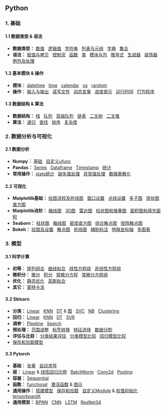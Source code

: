 ## Python
### 1. 基础
#### 1.1 数据类型 & 语法
* **数据类型：**
[数值](https://github.com/ZBTGL/summary/blob/master/Python/Basics/obj_%E6%95%B0%E5%80%BC.py)
&nbsp; [逻辑值](https://github.com/ZBTGL/summary/blob/master/Python/Basics/obj_%E9%80%BB%E8%BE%91%E5%80%BC.py)
&nbsp; [字符串](https://github.com/ZBTGL/summary/blob/master/Python/Basics/obj_%E5%AD%97%E7%AC%A6%E4%B8%B2.py) 
&nbsp; [列表与元组](https://github.com/ZBTGL/summary/blob/master/Python/Basics/obj_%E5%88%97%E8%A1%A8%E4%B8%8E%E5%85%83%E7%BB%84.py)
&nbsp; [字典](https://github.com/ZBTGL/summary/blob/master/Python/Basics/obj_%E5%AD%97%E5%85%B8.py)
&nbsp; [集合](https://github.com/ZBTGL/summary/blob/master/Python/Basics/obj_%E9%9B%86%E5%90%88.py)
* **语法：** 
[赋值与拷贝](https://github.com/ZBTGL/summary/blob/master/Python/Basics/syntax_%E8%B5%8B%E5%80%BC%E4%B8%8E%E6%8B%B7%E8%B4%9D.py)
&nbsp; [控制流](https://github.com/ZBTGL/summary/blob/master/Python/Basics/syntax_%E6%8E%A7%E5%88%B6%E6%B5%81.py) 
&nbsp; [函数](https://github.com/ZBTGL/summary/blob/master/Python/Basics/syntax_%E5%87%BD%E6%95%B0.py)
&nbsp; [类](https://github.com/ZBTGL/summary/blob/master/Python/Basics/syntax_%E7%B1%BB.py)
&nbsp; [模块与包](https://github.com/ZBTGL/summary/blob/master/Python/Basics/syntax_%E6%A8%A1%E5%9D%97%E4%B8%8E%E5%8C%85.py)
&nbsp; [推导式](https://github.com/ZBTGL/summary/blob/master/Python/Basics/syntax_%E6%8E%A8%E5%AF%BC%E5%BC%8F.py)
&nbsp; [生成器](https://github.com/ZBTGL/summary/blob/master/Python/Basics/syntax_%E7%94%9F%E6%88%90%E5%99%A8.py)
&nbsp; [装饰器](https://github.com/ZBTGL/summary/blob/master/Python/Basics/syntax_%E8%A3%85%E9%A5%B0%E5%99%A8.py)
&nbsp; [例外及处理](https://github.com/ZBTGL/summary/blob/master/Python/Basics/syntax_%E4%BE%8B%E5%A4%96%E5%8F%8A%E5%A4%84%E7%90%86.py)

#### 1.2 基本模块 & 操作
* **模块：**
[datetime](https://github.com/ZBTGL/summary/blob/master/Python/Basics/module_datetime.py)
&nbsp; [time](https://github.com/ZBTGL/summary/blob/master/Python/Basics/module_time.py)
&nbsp; [calendar](https://github.com/ZBTGL/summary/blob/master/Python/Basics/module_calendar.py)
&nbsp; [os](https://github.com/ZBTGL/summary/blob/master/Python/Basics/module_os.py)
&nbsp; [random](https://github.com/ZBTGL/summary/blob/master/Python/Basics/module_random.py)
* **操作：**
[输入与输出](https://github.com/ZBTGL/summary/blob/master/Python/Basics/op_%E8%BE%93%E5%85%A5%E4%B8%8E%E8%BE%93%E5%87%BA.py)
&nbsp; [读写文件](https://github.com/ZBTGL/summary/blob/master/Python/Basics/op_%E8%AF%BB%E5%86%99%E6%96%87%E4%BB%B6.py)
&nbsp; [动态变量](https://github.com/ZBTGL/summary/blob/master/Python/Basics/op_%E5%8A%A8%E6%80%81%E5%8F%98%E9%87%8F.py)
&nbsp; [进度提示](https://github.com/ZBTGL/summary/blob/master/Python/Basics/op_%E8%BF%9B%E5%BA%A6%E6%8F%90%E7%A4%BA.py)
&nbsp; [运行时间](https://github.com/ZBTGL/summary/blob/master/Python/Basics/op_%E8%BF%90%E8%A1%8C%E6%97%B6%E9%97%B4.py)
&nbsp; [打包程序](https://github.com/ZBTGL/summary/blob/master/Python/Basics/op_%E6%89%93%E5%8C%85%E7%A8%8B%E5%BA%8F.txt)

#### 1.3 数据结构 & 算法
* **数据结构：**
[栈](https://github.com/ZBTGL/summary/blob/master/Python/Basics/DS_linear_%E6%A0%88.py)
&nbsp; [队列](https://github.com/ZBTGL/summary/blob/master/Python/Basics/DS_linear_%E9%98%9F%E5%88%97.py)
&nbsp; [双端队列](https://github.com/ZBTGL/summary/blob/master/Python/Basics/DS_linear_%E5%8F%8C%E7%AB%AF%E9%98%9F%E5%88%97.py)
&nbsp; [链表](https://github.com/ZBTGL/summary/blob/master/Python/Basics/DS_linear_%E9%93%BE%E8%A1%A8.py)
&nbsp; [二叉树](https://github.com/ZBTGL/summary/blob/master/Python/Basics/DS_tree_%E4%BA%8C%E5%8F%89%E6%A0%91.py)
&nbsp; [二叉堆](https://github.com/ZBTGL/summary/blob/master/Python/Basics/DS_tree_%E4%BA%8C%E5%8F%89%E5%A0%86.py)
* **算法：**
[递归](https://github.com/ZBTGL/summary/blob/master/Python/Basics/algr_%E9%80%92%E5%BD%92.py)
&nbsp; [查找](https://github.com/ZBTGL/summary/blob/master/Python/Basics/algr_%E6%9F%A5%E6%89%BE.py)
&nbsp; [排序](https://github.com/ZBTGL/summary/blob/master/Python/Basics/algr_%E6%8E%92%E5%BA%8F.py)
&nbsp; [复杂度](https://github.com/ZBTGL/summary/blob/master/Python/Basics/algr_%E5%A4%8D%E6%9D%82%E5%BA%A6.py)

### 2. 数据分析与可视化
#### 2.1 数据分析
* **Numpy：**
[基础](https://github.com/ZBTGL/summary/blob/master/Python/DA%26Vis/np_%E5%9F%BA%E7%A1%80.py)
&nbsp; [自定义ufunc](https://github.com/ZBTGL/summary/blob/master/Python/DA%26Vis/np_%E8%87%AA%E5%AE%9A%E4%B9%89ufunc.py)
* **Pandas：**
[Series](https://github.com/ZBTGL/summary/blob/master/Python/DA%26Vis/pd_series.py)
&nbsp; [Dataframe](https://github.com/ZBTGL/summary/blob/master/Python/DA%26Vis/pd_dataframe.py)
&nbsp; [Timestamp](https://github.com/ZBTGL/summary/blob/master/Python/DA%26Vis/pd_timestamp.py)
&nbsp; [统计](https://github.com/ZBTGL/summary/blob/master/Python/DA%26Vis/pd_%E7%BB%9F%E8%AE%A1.py)
* **常用操作：** 
[stats统计](https://github.com/ZBTGL/summary/blob/master/Python/DA%26Vis/stats_%E7%BB%9F%E8%AE%A1.py)
&nbsp; [缺失值处理](https://github.com/ZBTGL/summary/blob/master/Python/DA%26Vis/%E7%BC%BA%E5%A4%B1%E5%80%BC%E5%A4%84%E7%90%86.py)
&nbsp; [异常值处理](https://github.com/ZBTGL/summary/blob/master/Python/DA%26Vis/%E5%BC%82%E5%B8%B8%E5%80%BC%E5%A4%84%E7%90%86.py)
&nbsp; [数据离散化](https://github.com/ZBTGL/summary/blob/master/Python/DA%26Vis/%E6%95%B0%E6%8D%AE%E7%A6%BB%E6%95%A3%E5%8C%96.py)

#### 2.2 可视化
* **Matplotlib基础：** 
[绘图流程及折线图](https://github.com/ZBTGL/summary/blob/master/Python/DA%26Vis/mpl_%E7%BB%98%E5%9B%BE%E5%8F%8A%E8%AE%BE%E7%BD%AE.py)
&nbsp; [窗口设置](https://github.com/ZBTGL/summary/blob/master/Python/DA%26Vis/mpl_%E7%AA%97%E5%8F%A3%E8%AE%BE%E7%BD%AE.py)
&nbsp; [点线设置](https://github.com/ZBTGL/summary/blob/master/Python/DA%26Vis/mpl_%E7%82%B9%E7%BA%BF%E6%A0%B7%E5%BC%8F.py)
&nbsp; [多子图](https://github.com/ZBTGL/summary/blob/master/Python/DA%26Vis/mpl_%E5%A4%9A%E5%AD%90%E5%9B%BE.py)
&nbsp; [饼状图](https://github.com/ZBTGL/summary/blob/master/Python/DA%26Vis/mpl_%E9%A5%BC%E7%8A%B6%E5%9B%BE.py)
&nbsp; [直方图](https://github.com/ZBTGL/summary/blob/master/Python/DA%26Vis/mpl_%E7%9B%B4%E6%96%B9%E5%9B%BE.py)
* **Matplotlib进阶：** 
[箱线图](https://github.com/ZBTGL/summary/blob/master/Python/DA%26Vis/mpl_%E7%AE%B1%E7%BA%BF%E5%9B%BE.py)
&nbsp; [3D图](https://github.com/ZBTGL/summary/blob/master/Python/DA%26Vis/mpl_3D%E5%9B%BE.py)
&nbsp; [雷达图](https://github.com/ZBTGL/summary/blob/master/Python/DA%26Vis/mpl_%E9%9B%B7%E8%BE%BE%E5%9B%BE.py)
&nbsp; [柱状图和堆叠图](https://github.com/ZBTGL/summary/blob/master/Python/DA%26Vis/mpl_%E6%9F%B1%E7%8A%B6%E5%9B%BE%E5%92%8C%E5%A0%86%E5%8F%A0%E5%9B%BE.py)
&nbsp; [面积图和填充面积](https://github.com/ZBTGL/summary/blob/master/Python/DA%26Vis/mpl_%E9%9D%A2%E7%A7%AF%E5%9B%BE%E5%92%8C%E5%A1%AB%E5%85%85%E9%9D%A2%E7%A7%AF.py)
* **Seaborn：** 
[柱状图](https://github.com/ZBTGL/summary/blob/master/Python/DA%26Vis/sns_%E6%9F%B1%E7%8A%B6%E5%9B%BE.py)
&nbsp; [箱线图](https://github.com/ZBTGL/summary/blob/master/Python/DA%26Vis/sns_%E7%AE%B1%E7%BA%BF%E5%9B%BE.py)
&nbsp; [密度直方图](https://github.com/ZBTGL/summary/blob/master/Python/DA%26Vis/sns_%E5%AF%86%E5%BA%A6%E7%9B%B4%E6%96%B9%E5%9B%BE.py)
&nbsp; [综合散点图](https://github.com/ZBTGL/summary/blob/master/Python/DA%26Vis/sns_%E7%BB%BC%E5%90%88%E6%95%A3%E7%82%B9%E5%9B%BE.py)
&nbsp; [矩阵散点图](https://github.com/ZBTGL/summary/blob/master/Python/DA%26Vis/sns_%E7%9F%A9%E9%98%B5%E6%95%A3%E7%82%B9%E5%9B%BE.py)
* **Bokeh：**
[绘图及设置](https://github.com/ZBTGL/summary/blob/master/Python/DA%26Vis/bokeh_%E7%BB%98%E5%9B%BE%E5%8F%8A%E8%AE%BE%E7%BD%AE.py)
&nbsp; [散点图](https://github.com/ZBTGL/summary/blob/master/Python/DA%26Vis/bokeh_%E6%95%A3%E7%82%B9%E5%9B%BE.py)
&nbsp; [折线图](https://github.com/ZBTGL/summary/blob/master/Python/DA%26Vis/bokeh_%E6%8A%98%E7%BA%BF%E5%9B%BE.py)
&nbsp; [辅助标注](https://github.com/ZBTGL/summary/blob/master/Python/DA%26Vis/bokeh_%E8%BE%85%E5%8A%A9%E6%A0%87%E6%B3%A8.py)
&nbsp; [特殊坐标轴](https://github.com/ZBTGL/summary/blob/master/Python/DA%26Vis/bokeh_%E7%89%B9%E6%AE%8A%E5%9D%90%E6%A0%87%E8%BD%B4.py)
&nbsp; [多图表](https://github.com/ZBTGL/summary/blob/master/Python/DA%26Vis/bokeh_%E5%A4%9A%E5%9B%BE%E8%A1%A8.py)


### 3. 模型
#### 3.1 科学计算
* **初等：**
[排列组合](https://github.com/ZBTGL/summary/blob/master/Python/Models/Math/%E6%8E%92%E5%88%97%E7%BB%84%E5%90%88.py)
&nbsp; [曲线拟合](https://github.com/ZBTGL/summary/blob/master/Python/Models/Math/%E6%9B%B2%E7%BA%BF%E6%8B%9F%E5%90%88.py)
&nbsp; [线性方程组](https://github.com/ZBTGL/summary/blob/master/Python/Models/Math/%E7%BA%BF%E6%80%A7%E6%96%B9%E7%A8%8B%E7%BB%84.py)
&nbsp; [非线性方程组](https://github.com/ZBTGL/summary/blob/master/Python/Models/Math/%E9%9D%9E%E7%BA%BF%E6%80%A7%E6%96%B9%E7%A8%8B%E7%BB%84.py)
* **微积分：**
[微分](https://github.com/ZBTGL/summary/blob/master/Python/Models/Math/%E5%BE%AE%E5%88%86.py)
&nbsp; [积分](https://github.com/ZBTGL/summary/blob/master/Python/Models/Math/%E7%A7%AF%E5%88%86.py)
&nbsp; [常微分方程](https://github.com/ZBTGL/summary/blob/master/Python/Models/Math/%E5%B8%B8%E5%BE%AE%E5%88%86%E6%96%B9%E7%A8%8B.py)
&nbsp; [常微分方程组](https://github.com/ZBTGL/summary/blob/master/Python/Models/Math/%E5%B8%B8%E5%BE%AE%E5%88%86%E6%96%B9%E7%A8%8B%E7%BB%84.py)
* **优化：**
[静态优化](https://github.com/ZBTGL/summary/blob/master/Python/Models/Math/%E9%9D%99%E6%80%81%E4%BC%98%E5%8C%96.py)
&nbsp; [高斯拟合](https://github.com/ZBTGL/summary/blob/master/Python/Models/Math/%E9%AB%98%E6%96%AF%E6%8B%9F%E5%90%88.py)
* **其它：**
[蒙特卡洛](https://github.com/ZBTGL/summary/blob/master/Python/Models/Math/%E8%92%99%E7%89%B9%E5%8D%A1%E6%B4%9B%E6%A8%A1%E6%8B%9F.py)

#### 3.2 Sklearn
* **分类：**
[Linear](https://github.com/ZBTGL/summary/blob/master/Python/Models/Sklearn/clf_linear.py)
&nbsp; [KNN](https://github.com/ZBTGL/summary/blob/master/Python/Models/Sklearn/clf_KNN.py)
&nbsp; [DT](https://github.com/ZBTGL/summary/blob/master/Python/Models/Sklearn/clf_DT.py)
& [图](https://github.com/ZBTGL/summary/blob/master/Python/Models/Sklearn/clf_DT%E5%9B%BE.py)
&nbsp; [SVC](https://github.com/ZBTGL/summary/blob/master/Python/Models/Sklearn/clf_SVM.py)
&nbsp; [NB](https://github.com/ZBTGL/summary/blob/master/Python/Models/Sklearn/clf_NB.py)
&nbsp; [Clustering](https://github.com/ZBTGL/summary/blob/master/Python/Models/Sklearn/clf_clustering.py)
* **回归：**
[Linear](https://github.com/ZBTGL/summary/blob/master/Python/Models/Sklearn/regr_linear.py)
&nbsp; [KNN](https://github.com/ZBTGL/summary/blob/master/Python/Models/Sklearn/regr_KNN.py)
&nbsp; [DT](https://github.com/ZBTGL/summary/blob/master/Python/Models/Sklearn/regr_DT.py)
&nbsp; [SVR](https://github.com/ZBTGL/summary/blob/master/Python/Models/Sklearn/regr_SVM.py)
* **调参：**
[Pipeline](https://github.com/ZBTGL/summary/blob/master/Python/Models/Sklearn/tune_Pipeline.py)
&nbsp; [Search](https://github.com/ZBTGL/summary/blob/master/Python/Models/Sklearn/tune_Search.py)
* **预处理：** 
[范围调整](https://github.com/ZBTGL/summary/blob/master/Python/Models/Sklearn/op_%E6%95%B0%E6%8D%AE%E8%B0%83%E6%95%B4.py)
&nbsp; [标签转换](https://github.com/ZBTGL/summary/blob/master/Python/Models/Sklearn/op_%E6%A0%87%E7%AD%BE%E8%BD%AC%E6%8D%A2.py)
&nbsp; [特征选择](https://github.com/ZBTGL/summary/blob/master/Python/Models/Sklearn/op_%E7%89%B9%E5%BE%81%E9%80%89%E6%8B%A9.py)
&nbsp; [数据分割](https://github.com/ZBTGL/summary/blob/master/Python/Models/Sklearn/op_%E6%95%B0%E6%8D%AE%E5%88%86%E5%89%B2.py)
* **评估与比较：**
[分类结果评估](https://github.com/ZBTGL/summary/blob/master/Python/Models/Sklearn/op_%E5%88%86%E7%B1%BB%E7%BB%93%E6%9E%9C%E8%AF%84%E4%BC%B0.py)
&nbsp; [分类模型比较](https://github.com/ZBTGL/summary/blob/master/Python/Models/Sklearn/op_%E5%88%86%E7%B1%BB%E7%AE%97%E6%B3%95%E6%AF%94%E8%BE%83.py)
&nbsp; [回归模型比较](https://github.com/ZBTGL/summary/blob/master/Python/Models/Sklearn/op_%E5%9B%9E%E5%BD%92%E7%AE%97%E6%B3%95%E6%AF%94%E8%BE%83.py)
* [保存和加载模型](https://github.com/ZBTGL/summary/blob/master/Python/Models/Sklearn/op_%E4%BF%9D%E5%AD%98%E5%8A%A0%E8%BD%BD%E6%A8%A1%E5%9E%8B.py)

#### 3.3 Pytorch
* **基础：**
[张量](https://github.com/ZBTGL/summary/blob/master/Python/Models/Pytorch/basics_%E5%BC%A0%E9%87%8F.py)
&nbsp; [自动求导](https://github.com/ZBTGL/summary/blob/master/Python/Models/Pytorch/basics_%E8%87%AA%E5%8A%A8%E6%B1%82%E5%AF%BC.py)
* **层：**
[Linear](https://github.com/ZBTGL/summary/blob/master/Python/Models/Pytorch/layer_Linear.py)
& [线性回归示例](https://github.com/ZBTGL/summary/blob/master/Python/Models/Pytorch/layer_%E7%BA%BF%E6%80%A7%E5%9B%9E%E5%BD%92.py)
&nbsp; [BatchNorm](https://github.com/ZBTGL/summary/blob/master/Python/Models/Pytorch/layer_BatchNorm.py)
&nbsp; [Conv2d](https://github.com/ZBTGL/summary/blob/master/Python/Models/Pytorch/layer_Conv2d.py)
&nbsp; [Pooling](https://github.com/ZBTGL/summary/blob/master/Python/Models/Pytorch/layer_Pooling.py)
* **容器：**
[Sequential](https://github.com/ZBTGL/summary/blob/master/Python/Models/Pytorch/%E5%AE%B9%E5%99%A8Sequential.py)
* **函数：**
[functional](https://github.com/ZBTGL/summary/blob/master/Python/Models/Pytorch/fn_functional.py)
&nbsp; [激活函数](https://github.com/ZBTGL/summary/blob/master/Python/Models/Pytorch/fn_%E6%BF%80%E6%B4%BB%E5%87%BD%E6%95%B0.py)
& [图示](https://github.com/ZBTGL/summary/blob/master/Python/Models/Pytorch/fn_%E6%BF%80%E6%B4%BB%E5%87%BD%E6%95%B0%E5%9B%BE%E7%A4%BA.png)
* **通用操作：**
[搭建模型](https://github.com/ZBTGL/summary/blob/master/Python/Models/Pytorch/op_%E6%90%AD%E5%BB%BA%E6%A8%A1%E5%9E%8B.py)
&nbsp; [保存和加载](https://github.com/ZBTGL/summary/blob/master/Python/Models/Pytorch/op_%E4%BF%9D%E5%AD%98%E4%B8%8E%E5%8A%A0%E8%BD%BD%E6%A8%A1%E5%9E%8B.py)
&nbsp; [自定义Module](https://github.com/ZBTGL/summary/blob/master/Python/Models/Pytorch/op_%E8%87%AA%E5%AE%9A%E4%B9%89Module.py)
& [权值初始化](https://github.com/ZBTGL/summary/blob/master/Python/Models/Pytorch/op_%E6%9D%83%E5%80%BC%E5%88%9D%E5%A7%8B%E5%8C%96.py)
&nbsp; [tensorboardX](https://github.com/ZBTGL/summary/blob/master/Python/Models/Pytorch/op_tensorboardX.py)
* **通用模型：**
[BPNN](https://github.com/ZBTGL/summary/blob/master/Python/Models/Pytorch/model_BPNN.py)
&nbsp; [CNN](https://github.com/ZBTGL/summary/blob/master/Python/Models/Pytorch/model_CNN.py)
&nbsp; [LSTM](https://github.com/ZBTGL/summary/blob/master/Python/Models/Pytorch/model_LSTM.py)
&nbsp; [ResNet34](https://github.com/ZBTGL/summary/blob/master/Python/Models/Pytorch/model_ResNet34.py)
